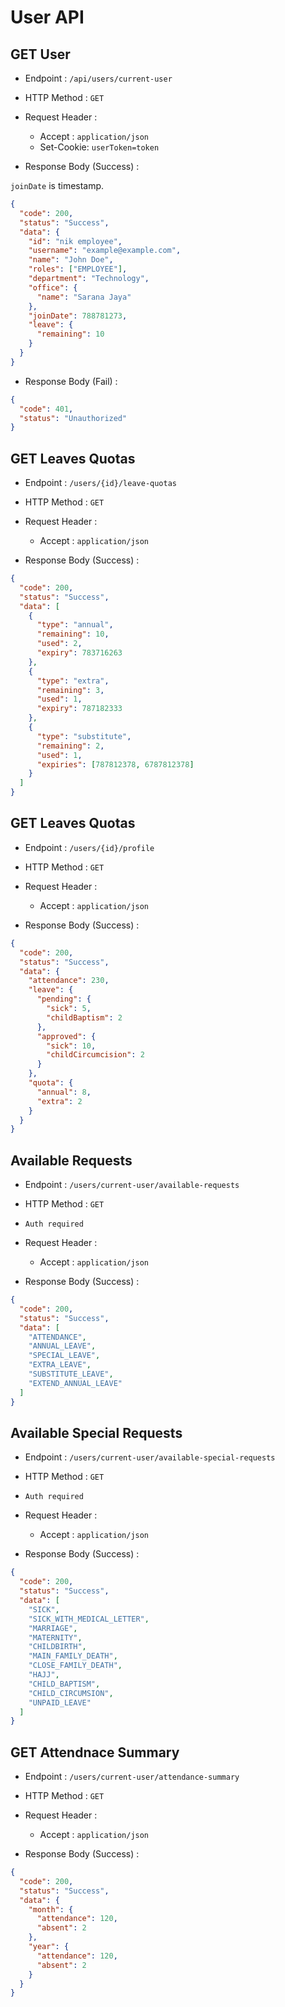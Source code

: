 # User API

## GET User

- Endpoint : `/api/users/current-user`
- HTTP Method : `GET`

- Request Header :
  - Accept : `application/json`
  - Set-Cookie: `userToken=token`
- Response Body (Success) :

`joinDate` is timestamp.

```json
{
  "code": 200,
  "status": "Success",
  "data": {
    "id": "nik employee",
    "username": "example@example.com",
    "name": "John Doe",
    "roles": ["EMPLOYEE"],
    "department": "Technology",
    "office": {
      "name": "Sarana Jaya"
    },
    "joinDate": 788781273,
    "leave": {
      "remaining": 10
    }
  }
}
```

- Response Body (Fail) :

```json
{
  "code": 401,
  "status": "Unauthorized"
}
```

## GET Leaves Quotas

- Endpoint : `/users/{id}/leave-quotas`
- HTTP Method : `GET`

- Request Header :
  - Accept : `application/json`
- Response Body (Success) :

```json
{
  "code": 200,
  "status": "Success",
  "data": [
    {
      "type": "annual",
      "remaining": 10,
      "used": 2,
      "expiry": 783716263
    },
    {
      "type": "extra",
      "remaining": 3,
      "used": 1,
      "expiry": 787182333
    },
    {
      "type": "substitute",
      "remaining": 2,
      "used": 1,
      "expiries": [787812378, 6787812378]
    }
  ]
}
```

## GET Leaves Quotas

- Endpoint : `/users/{id}/profile`
- HTTP Method : `GET`

- Request Header :
  - Accept : `application/json`
- Response Body (Success) :

```json
{
  "code": 200,
  "status": "Success",
  "data": {
    "attendance": 230,
    "leave": {
      "pending": {
        "sick": 5,
        "childBaptism": 2
      },
      "approved": {
        "sick": 10,
        "childCircumcision": 2
      }
    },
    "quota": {
      "annual": 8,
      "extra": 2
    }
  }
}
```

## Available Requests

- Endpoint : `/users/current-user/available-requests`
- HTTP Method : `GET`
- `Auth required`
- Request Header :

  - Accept : `application/json`

- Response Body (Success) :

```json
{
  "code": 200,
  "status": "Success",
  "data": [
    "ATTENDANCE",
    "ANNUAL_LEAVE",
    "SPECIAL_LEAVE",
    "EXTRA_LEAVE",
    "SUBSTITUTE_LEAVE",
    "EXTEND_ANNUAL_LEAVE"
  ]
}
```

## Available Special Requests

- Endpoint : `/users/current-user/available-special-requests`
- HTTP Method : `GET`
- `Auth required`
- Request Header :

  - Accept : `application/json`

- Response Body (Success) :

```json
{
  "code": 200,
  "status": "Success",
  "data": [
    "SICK",
    "SICK_WITH_MEDICAL_LETTER",
    "MARRIAGE",
    "MATERNITY",
    "CHILDBIRTH",
    "MAIN_FAMILY_DEATH",
    "CLOSE_FAMILY_DEATH",
    "HAJJ",
    "CHILD_BAPTISM",
    "CHILD_CIRCUMSION",
    "UNPAID_LEAVE"
  ]
}
```

## GET Attendnace Summary

- Endpoint : `/users/current-user/attendance-summary`
- HTTP Method : `GET`

- Request Header :
  - Accept : `application/json`
- Response Body (Success) :

```json
{
  "code": 200,
  "status": "Success",
  "data": {
    "month": {
      "attendance": 120,
      "absent": 2
    },
    "year": {
      "attendance": 120,
      "absent": 2
    }
  }
}
```
